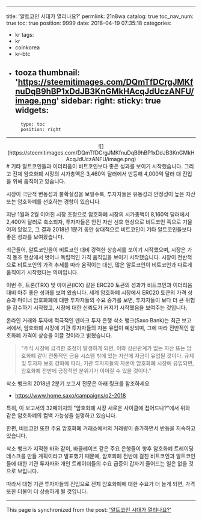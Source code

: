 
---
title: '알트코인 시대가 열리나요?'
permlink: 21n8wa
catalog: true
toc_nav_num: true
toc: true
position: 9999
date: 2018-04-19 07:35:18
categories:
- kr
tags:
- kr
- coinkorea
- kr-btc
- tooza
thumbnail: 'https://steemitimages.com/DQmTfDCrgJMKfnuDqB9hBP1xDdJB3KnGMkHAcqJdUczANFU/image.png'
sidebar:
    right:
        sticky: true
widgets:
    -
        type: toc
        position: right
---


<center>
![](https://steemitimages.com/DQmTfDCrgJMKfnuDqB9hBP1xDdJB3KnGMkHAcqJdUczANFU/image.png)
</center>
#
기타 알트코인들과 이더리움이 비트코인보다 좋은 성과를 보이기 시작했습니다.  그리고 전체 암호화폐 시장의 시가총액은 3,460억 달러에서 반등해 4,000억 달러 대 진입을 위해 움직이고 있습니다. 

시장이 극단적 변동성과 불확실성을 보일수록, 투자자들은 유동성과 안정성이 높은 자산 또는 암호화폐를 선호하는 경향이 있습니다. 

지난 1월과 2월 이어진 시장 조정으로 암호화폐 시장의 시가총액이 8,160억 달러에서 2,400억 달러로 축소되자, 투자자들은 안전 자산 선호 현상으로 비트코인 쪽으로 기울어져 있었고, 그 결과 2018년 1분기 동안 상대적으로 비트코인이 기타 알트코인들보다 좋은 성과를 보여왔습니다.

최근들어, 알트코인을이 비트코인 대비 강력한 상승세를 보이기 시작했으며, 시장은 가격 동조 현상에서 벗어나 독립적인 가격 움직임을 보이기 시작했습니다.  시장이 전반적으로 비트코인의 가격 추세를 따라 움직이는 대신, 많은 알트코인이 비트코인과 다르게 움직이기 시작했다는 의미입니다. 

이번 주, 트론(TRX) 및 아이콘(ICX) 같은 ERC20 토큰의 성과가 비트코인과 이더리움 대비 아주 좋은 성과를 보여 왔습니다.  세계 암호화폐 시장에서 ERC20 토큰의 가격 상승과 마이너 암호화폐에 대한 투자자들의 수요  증가를 보면, 투자자들이 보다 더 큰 위험을 감수하기 시작했고, 시장에 대한 신뢰도가 커지기 시작했음을 보여주는 것입니다.

온라인 거래와 투자에 적극적인 덴마크 투자 은행 삭소 뱅크(Saxo Bank)는 최근 보고서에서, 암호화폐 시장에 기관 투자자들의 자본 유입이 예상되며, 그에 따라 전반적인 암호화폐 가격이 상승을 이끌 것이라고 밝혔습니다. 

>"주식 시장에 급격한 조정이 발생하게 되면, 이와 상관관계가 없는 자산 또는 암호화폐 같이 전통적인 금융 시스템 밖에 있는 자산에 자금이 유입될 것이다.  규제 및 투자자 보호 강화에 따라, 기관 투자자들의 자본이 암호화폐 시장에 유입되면, 암호화폐 전반에 긍정적인 분위기가 이어질 수 있을 것이다."

삭소 뱅크의 2018년 2분기 보고서 전문은 아래 링크를 참조하세요

- https://www.home.saxo/campaigns/q2-2018

특히, 이 보고서의 32페이지의 "암호화폐 시장 새로운 사이클에 접어드나?"에서 위와 같은 암호화폐의  컴백 가능성을 설명하고 있습니다.

한편, 비트코인 또한 주요 암호화폐 거래소에서의 거래량이 증가하면서 반등을 지속하고 있습니다. 

삭소 뱅크가 지적한 바와 같이, 바클레이즈 같은 주요 은행들이 향후 암호화폐 트레이딩 데스크를 만들 계획이라고 발표했기 때문에, 암호화폐 전반에 걸친 비트코인과 알트코인들에 대한 기관 투자자와 개인 트레이더들의 수요 급증이 갑자기 줄어드는 일은 없을 것으로 보입니다.  

따라서 대형 기관 투자자들의 진입으로 전체 암호화폐에 대한 수요가 더 늘게 되면, 가격 또한 더불어 더 상승하게 될 것입니다.

- - -

This page is synchronized from the post: ['알트코인 시대가 열리나요?'](https://steemit.com/@pius.pius/21n8wa)
